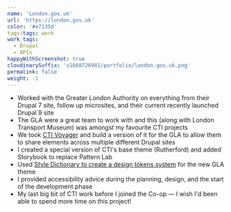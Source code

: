 ```yaml
---
name: 'London.gov.uk'
url: 'https://london.gov.uk'
color: '#e7135d'
tags:tags: work
work_tags:
  - Drupal
  - APIs
happyWithScreenshot: true
cloudinarySuffix: 'v1668726981/portfolio/london.gov.uk.png'
permalink: false
weight: -1
---
```


- Worked with the Greater London Authority on everything from their Drupal 7 site, follow up microsites, and their current recently launched Drupal 9 site
- The GLA were a great team to work with and this (along with London Transport Museum) was amongst my favourite CTI projects
- We took [CTI Voyager](https://wolstenhol.me/work#cti-voyager) and build a version of it for the GLA to allow them to share elements across multiple different Drupal sites
- I created a special version of CTI's base theme (Rutherford) and added Storybook to replace Pattern Lab
- Used [Style Dictionary to create a design tokens system](https://dev.to/philw_/using-style-dictionary-to-transform-tailwind-config-into-scss-variables-css-custom-properties-and-javascript-via-design-tokens-24h5) for the new GLA theme
- I provided accessibility advice during the planning, design, and the start of the development phase
- My last big bit of CTI work before I joined the Co-op — I wish I'd been able to spend more time on this project!
